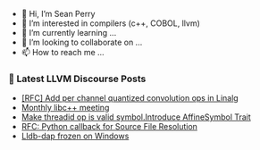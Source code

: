 - 👋 Hi, I’m Sean Perry
- 👀 I’m interested in compilers (c++, COBOL, llvm)
- 🌱 I’m currently learning ...
- 💞️ I’m looking to collaborate on ...
- 📫 How to reach me ...

<!---
s66perry/s66perry is a ✨ special ✨ repository because its `README.md` (this file) appears on your GitHub profile.
You can click the Preview link to take a look at your changes.
--->
### 📕 Latest LLVM Discourse Posts

<!-- DISCOURSE-LLVM:START -->
- [[RFC] Add per channel quantized convolution ops in Linalg](https://discourse.llvm.org/t/rfc-add-per-channel-quantized-convolution-ops-in-linalg/83698#post_3)
- [Monthly libc++ meeting](https://discourse.llvm.org/t/monthly-libc-meeting/74150#post_10)
- [Make threadid op is valid symbol.Introduce AffineSymbol Trait](https://discourse.llvm.org/t/make-threadid-op-is-valid-symbol-introduce-affinesymbol-trait/83702#post_1)
- [RFC: Python callback for Source File Resolution](https://discourse.llvm.org/t/rfc-python-callback-for-source-file-resolution/83545#post_6)
- [Lldb-dap frozen on Windows](https://discourse.llvm.org/t/lldb-dap-frozen-on-windows/83652#post_7)
<!-- DISCOURSE-LLVM:END -->
